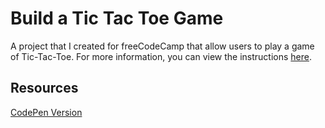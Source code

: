 # Build a Tic Tac Toe Game
A project that I created for freeCodeCamp that allow users to play a game of Tic-Tac-Toe. For more information, you can view the instructions [here](https://www.freecodecamp.org/learn/coding-interview-prep/take-home-projects/build-a-tic-tac-toe-game).

## Resources
[CodePen Version](https://codepen.io/lchap701/full/jOmaZBd)
